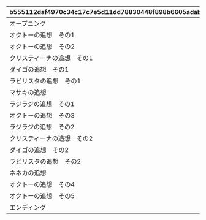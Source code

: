 |b555112daf4970c34c17c7e5d11dd78830448f898b6605adab47516a831e39da|d2d40717078daa559b7253c41a4fbeb317a1a76fdfce6b7428b7a1b50f1cc6a3|b51efeb7b84352cd3203d94131181149fc5231f379001b5c6afe72183ffa214b|6d34cc166e864ddd1a17c1c6e6977091dadf074a08f02683c6516d7cc0fd4af9|248a7a640b3b47c1076d4bce94c653a8c9f0db48600938fc4574513f551b0f35|35be68d33837435bad4ff1c2bfbf5f345938dd871dbf1ed70007da76210d4ab4|b787d263f1d50039cdf0cca64a8b7bdeb58e3ccb46a871a464f5100304a9210a|479af15973b8bf25097b1228b75b3fdd3fa91fcf9a154400f14c2d1926730abc|ace1c05daa0f6f4e1159e9671fbb2c20ac32d78fb4c6d01f606d94d5485c6041|2880ed1c0a486276cd8015633047286ed21a22612175ba3054809fa271b61282|
| --- | --- | --- | --- | --- | --- | --- | --- | --- | --- |
|オープニング|20059104|0|懐かしき過去の結晶|10110|0|0|0|5110601|0|
|オクトーの追想　その1|20059104|91002|リーダーはどっちだ！|10110|1|0|8|5110602|30|
|オクトーの追想　その2|20059105|91002|勝ちたい理由|10110|1|0|8|5110603|30|
|クリスティーナの追想　その1|20059108|91002|聞き上手な誓約女君|10110|1|0|8|5110604|30|
|ダイゴの追想　その1|20059109|91002|秘めたる本当の実力……？|10110|1|0|8|5110605|30|
|ラビリスタの追想　その1|20059110|91002|友と書いてライバルと読む|10110|1|0|8|5110606|30|
|マサキの追想|20059112|91002|悪と正義の高笑い|10110|1|0|8|5110607|30|
|ラジラジの追想　その1|20059113|91002|プリンセスナイトとは|10110|1|0|8|5110608|30|
|オクトーの追想　その3|20059114|91002|まだ見ぬ日々に想い馳せて|10110|1|0|8|5110609|30|
|ラジラジの追想　その2|20060103|91002|跳躍王のお仕置き|10111|1|0|8|5111602|30|
|クリスティーナの追想　その2|20060105|91002|二人なら絶対だって|10111|1|0|8|5111603|30|
|ダイゴの追想　その2|20060108|91002|虎の尾を踏む|10111|1|0|8|5111604|30|
|ラビリスタの追想　その2|20060109|91002|一番怪しい七冠は誰だ|10111|1|0|8|5111605|30|
|ネネカの追想|20060110|91002|簡単すぎる問題|10111|1|0|8|5111606|30|
|オクトーの追想　その4|20060113|91002|魔物使いは語る|10111|1|0|8|5111607|30|
|オクトーの追想　その5|20060113|91002|悪党たちの目指す未来|10111|1|0|8|5111608|30|
|エンディング|0|9000222|過去を超える思い出を|10111|0|1|16|5111609|1|